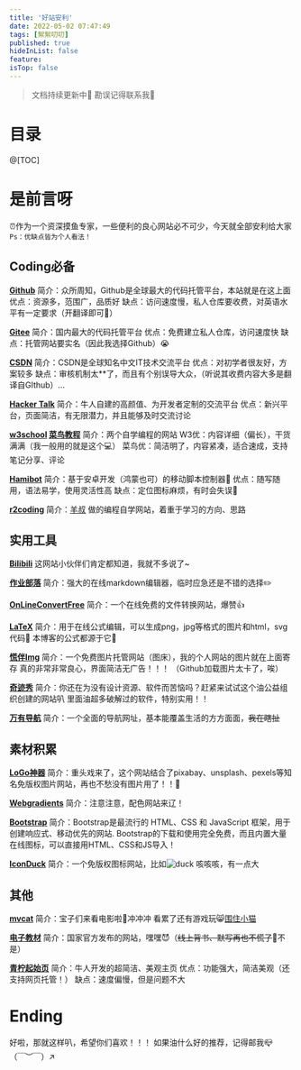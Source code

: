 ```yaml
---
title: '好站安利'
date: 2022-05-02 07:47:49
tags: [絮絮叨叨]
published: true
hideInList: false
feature: 
isTop: false
---
```

>文档持续更新中🔮
勘误记得联系我👀

# 目录

@[TOC]

# 是前言呀

⏰作为一个资深摸鱼专家，一些便利的良心网站必不可少，今天就全部安利给大家
`Ps：优缺点皆为个人看法！`

>
## Coding必备

**[Github][1]**
简介：众所周知，Github是全球最大的代码托管平台，本站就是在这上面
优点：资源多，范围广，品质好
缺点：访问速度慢，私人仓库要收费，对英语水平有一定要求（开翻译即可👀）

**[Gitee][2]**
简介：国内最大的代码托管平台
优点：免费建立私人仓库，访问速度快
缺点：托管网站要实名（因此我选择Github）😭

**[CSDN][3]**
简介：CSDN是全球知名中文IT技术交流平台
优点：对初学者很友好，方案较多
缺点：审核机制太**了，而且有个别误导大众，（听说其收费内容大多是翻译自GIthub）...

**[Hacker Talk][x]**
简介：牛人自建的高颜值、为开发者定制的交流平台
优点：新兴平台，页面简洁，有无限潜力，并且能够及时交流讨论

**[w3school][4] [菜鸟教程][5]**
简介：两个自学编程的网站
W3优：内容详细（偏长），干货满满（我一般用的就是这个💻）
菜鸟优：简洁明了，内容紧凑，适合速成，支持笔记分享、评论

**[Hamibot][6]**
简介：基于安卓开发（鸿蒙也可）的移动脚本控制器📱
优点：随写随用，语法易学，使用灵活性高
缺点：定位图标麻烦，有时会失误📍

**[r2coding][7]**
简介：[羊叔][8] 做的编程自学网站，着重于学习的方向、思路

[1]: https://github.com
[2]: https://gitee.com
[3]: https://www.csdn.net
[4]: https://www.w3school.com.cn
[5]: https://www.runoob.com
[6]: https://hamibot.com
[7]: https://r2coding.com
[8]: https://space.bilibili.com/384068749
[x]: https://hackertalk.net

>
## 实用工具

**[Bilibili][9]**
这网站小伙伴们肯定都知道，我就不多说了~

**[作业部落][0]**
简介：强大的在线markdown编辑器，临时应急还是不错的选择✏️

**[OnLineConvertFree][10]**
简介：一个在线免费的文件转换网站，爆赞👍

**[LaTeX][11]**
简介：用于在线公式编辑，可以生成png，jpg等格式的图片和html，svg代码📐
本博客的公式都源于它🍗

**[慌伴Img][12]**
简介：一个免费图片托管网站（图床），我的个人网站的图片就在上面寄存
真的非常非常良心，界面简洁无广告！！！
（Github加载图片太卡了，唉）

**[奇迹秀][13]**
简介：你还在为没有设计资源、软件而苦恼吗？赶紧来试试这个油公益组织创建的网站叭
里面油超多破解过的软件，特别实用！！

**[万有导航][14]**
简介：一个全面的导航网址，基本能覆盖生活的方方面面，~~我在瞎扯~~

[9]: https://www.bilibili.com
[10]: https://onlineconvertfree.com/zh
[11]: https://www.latexlive.com
[12]: https://pic.lienav.com
[13]: https://www.qijishow.com
[14]: https://wanyouw.com
[0]: https://www.zybuluo.com

>
## 素材积累

**[LoGo神器][15]**
简介：重头戏来了，这个网站结合了pixabay、unsplash、pexels等知名免版权图片网站，再也不愁没有图片用了！！🌠

**[Webgradients][16]**
简介：注意注意，配色网站来辽！

**[Bootstrap][20]**
简介：Bootstrap是最流行的 HTML、CSS 和 JavaScript 框架，用于创建响应式、移动优先的网站. Bootstrap的下载和使用完全免费，而且内置大量在线图标，可以直接用HTML、CSS和JS导入！   

**[IconDuck][17]**
简介：一个免版权图标网站，比如![duck](https://static-00.iconduck.com/assets.00/pinguin-icon-256x240-em5c97z8.png)
咳咳咳，有一点大

[15]: https://www.logosc.cn/so/
[16]: https://webgradients.com
[17]: https://iconduck.com
[20]: https://www.bootstrapcdn.com

>
## 其他

**[mvcat][18]**
简介：宝子们来看电影啦🤜冲冲冲
看累了还有游戏玩😸[围住小猫](https://www.mvcat.com/game/catch-the-cat/)

**[电子教材][19]**
简介：国家官方发布的网站，嘿嘿😈（~~线上背书、默写再也不慌了~~👊不是）

**[青柠起始页][21]**
简介：牛人开发的超简洁、美观主页
优点：功能强大，简洁美观（还支持网页托管！）
缺点：速度偏慢，但是问题不大

[18]: https://www.mvcat.com
[19]: https://basic.smartedu.cn/elecEdu
[21]: https://limestart.cn

>
# Ending

好啦，那就这样叭，希望你们喜欢！！！
如果油什么好的推荐，记得邮我📪（￣︶￣）↗　
